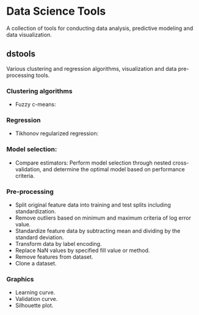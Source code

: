 # Data Science Tools

A collection of tools for conducting data analysis, predictive modeling and
data visualization.

## dstools

Various clustering and regression algorithms, visualization and data
pre-processing tools.

### Clustering algorithms

* Fuzzy c-means:

### Regression

* Tikhonov regularized regression:


### Model selection:
* Compare estimators: Perform model selection through nested cross-validation,
  and determine the optimal model based on performance criteria.


### Pre-processing

* Split original feature data into training and test splits including
  standardization.
* Remove outliers based on minimum and maximum criteria of log error
  value.
* Standardize feature data by subtracting mean and dividing by the standard
  deviation.
* Transform data by label encoding.
* Replace NaN values by specified fill value or method.
* Remove features from dataset.
* Clone a dataset.

### Graphics

* Learning curve.
* Validation curve.
* Silhouette plot.
